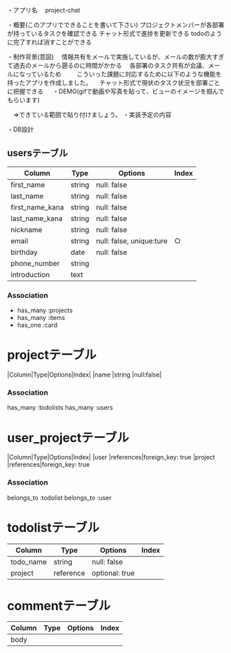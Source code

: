 ・アプリ名
　project-chat

・概要(このアプリでできることを書いて下さい)
  プロジェクトメンバーが各部署が持っているタスクを確認できる
  チャット形式で進捗を更新できる
  todoのように完了すれば消すことができる

・制作背景(意図)
　情報共有をメールで実施しているが、メールの数が膨大すぎて過去のメールから遡るのに時間がかかる
　各部署のタスク共有が会議、メールになっているため
　
　こういった課題に対応するために以下のような機能を持ったアプリを作成しました。
　チャット形式で現状のタスク状況を部署ごとに把握できる
　
・DEMO(gifで動画や写真を貼って、ビューのイメージを掴んでもらいます)

　⇒できている範囲で貼り付けましょう。
・実装予定の内容

・DB設計
## usersテーブル
|Column|Type|Options|Index|
|------|----|-------|-----|
|first_name     |string    |null: false|
|last_name      |string    |null: false|
|first_name_kana|string    |null: false|
|last_name_kana |string    |null: false|
|nickname       |string    |null: false|
|email          |string    |null: false, unique:ture|○|
|birthday       |date      |null: false|
|phone_number   |string    |  |
|introduction   |text      |  |
### Association
- has_many :projects
- has_many :items
- has_one :card

# projectテーブル
|Column|Type|Options|Index|
|name |string |null:false|


### Association
has_many :todolists
has_many :users

# user_projectテーブル
|Column|Type|Options|Index|
|user     |references|foreign_key: true
|project  |references|foreign_key: true

### Association
belongs_to :todolist
belongs_to :user


# todolistテーブル
|Column|Type|Options|Index|
|------|----|-------|-----|
|todo_name|string   |null: false|
|project  |reference|optional: true

# commentテーブル
|Column|Type|Options|Index|
|------|----|-------|-----|
|body|
